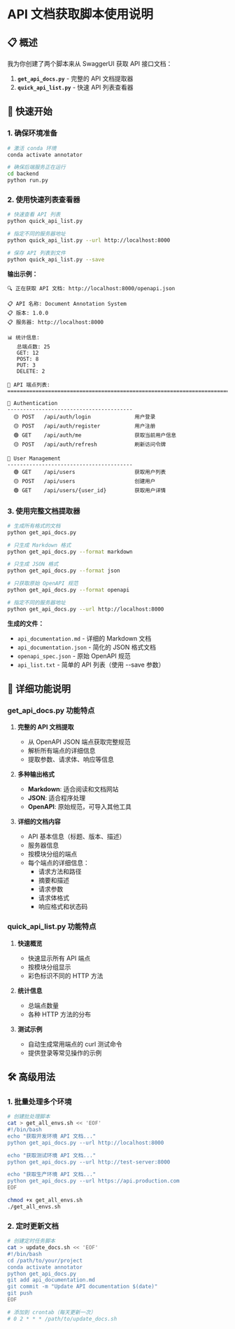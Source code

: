 # API 文档获取脚本使用说明

## 📋 概述

我为你创建了两个脚本来从 SwaggerUI 获取 API 接口文档：

1. **`get_api_docs.py`** - 完整的 API 文档提取器
2. **`quick_api_list.py`** - 快速 API 列表查看器

## 🚀 快速开始

### 1. 确保环境准备

```bash
# 激活 conda 环境
conda activate annotator

# 确保后端服务正在运行
cd backend
python run.py
```

### 2. 使用快速列表查看器

```bash
# 快速查看 API 列表
python quick_api_list.py

# 指定不同的服务器地址
python quick_api_list.py --url http://localhost:8000

# 保存 API 列表到文件
python quick_api_list.py --save
```

**输出示例：**
```
🔍 正在获取 API 文档: http://localhost:8000/openapi.json

📋 API 名称: Document Annotation System
📋 版本: 1.0.0
📋 服务器: http://localhost:8000

📊 统计信息:
   总端点数: 25
   GET: 12
   POST: 8
   PUT: 3
   DELETE: 2

🔗 API 端点列表:
================================================================================

📁 Authentication
----------------------------------------
  🟡 POST   /api/auth/login              用户登录
  🟡 POST   /api/auth/register           用户注册
  🟢 GET    /api/auth/me                 获取当前用户信息
  🟡 POST   /api/auth/refresh            刷新访问令牌

📁 User Management
----------------------------------------
  🟢 GET    /api/users                   获取用户列表
  🟡 POST   /api/users                   创建用户
  🟢 GET    /api/users/{user_id}         获取用户详情
```

### 3. 使用完整文档提取器

```bash
# 生成所有格式的文档
python get_api_docs.py

# 只生成 Markdown 格式
python get_api_docs.py --format markdown

# 只生成 JSON 格式
python get_api_docs.py --format json

# 只获取原始 OpenAPI 规范
python get_api_docs.py --format openapi

# 指定不同的服务器地址
python get_api_docs.py --url http://localhost:8000
```

**生成的文件：**
- `api_documentation.md` - 详细的 Markdown 文档
- `api_documentation.json` - 简化的 JSON 格式文档
- `openapi_spec.json` - 原始 OpenAPI 规范
- `api_list.txt` - 简单的 API 列表（使用 --save 参数）

## 📖 详细功能说明

### get_api_docs.py 功能特点

1. **完整的 API 文档提取**
   - 从 OpenAPI JSON 端点获取完整规范
   - 解析所有端点的详细信息
   - 提取参数、请求体、响应等信息

2. **多种输出格式**
   - **Markdown**: 适合阅读和文档网站
   - **JSON**: 适合程序处理
   - **OpenAPI**: 原始规范，可导入其他工具

3. **详细的文档内容**
   - API 基本信息（标题、版本、描述）
   - 服务器信息
   - 按模块分组的端点
   - 每个端点的详细信息：
     - 请求方法和路径
     - 摘要和描述
     - 请求参数
     - 请求体格式
     - 响应格式和状态码

### quick_api_list.py 功能特点

1. **快速概览**
   - 快速显示所有 API 端点
   - 按模块分组显示
   - 彩色标识不同的 HTTP 方法

2. **统计信息**
   - 总端点数量
   - 各种 HTTP 方法的分布

3. **测试示例**
   - 自动生成常用端点的 curl 测试命令
   - 提供登录等常见操作的示例

## 🛠️ 高级用法

### 1. 批量处理多个环境

```bash
# 创建批处理脚本
cat > get_all_envs.sh << 'EOF'
#!/bin/bash
echo "获取开发环境 API 文档..."
python get_api_docs.py --url http://localhost:8000

echo "获取测试环境 API 文档..."
python get_api_docs.py --url http://test-server:8000

echo "获取生产环境 API 文档..."
python get_api_docs.py --url https://api.production.com
EOF

chmod +x get_all_envs.sh
./get_all_envs.sh
```

### 2. 定时更新文档

```bash
# 创建定时任务脚本
cat > update_docs.sh << 'EOF'
#!/bin/bash
cd /path/to/your/project
conda activate annotator
python get_api_docs.py
git add api_documentation.md
git commit -m "Update API documentation $(date)"
git push
EOF

# 添加到 crontab（每天更新一次）
# 0 2 * * * /path/to/update_docs.sh
```
